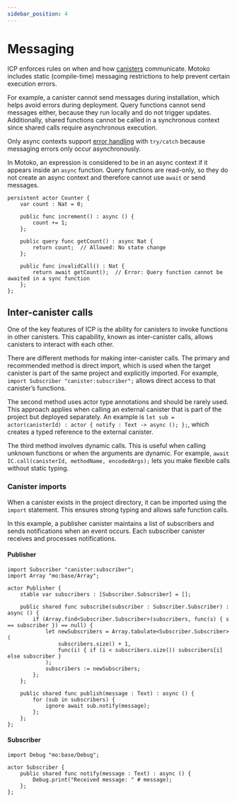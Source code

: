 ```yaml
---
sidebar_position: 4
---
```


# Messaging

ICP enforces rules on when and how [canisters](https://internetcomputer.org/docs/building-apps/essentials/canisters) communicate. Motoko includes static (compile-time) messaging restrictions to help prevent certain execution errors.

For example, a canister cannot send messages during installation, which helps avoid errors during deployment. Query functions cannot send messages either, because they run locally and do not trigger updates. Additionally, shared functions cannot be called in a synchronous context since shared calls require asynchronous execution.

Only async contexts support [error handling](https://internetcomputer.org/docs/motoko/fundamentals/error-handling) with `try/catch` because messaging errors only occur asynchronously.

In Motoko, an expression is considered to be in an async context if it appears inside an `async` function. Query functions are read-only, so they do not create an async context and therefore cannot use `await` or send messages.

```motoko no-repl
persistent actor Counter {
    var count : Nat = 0;

    public func increment() : async () {
        count += 1;
    };

    public query func getCount() : async Nat {
        return count;  // Allowed: No state change
    };

    public func invalidCall() : Nat {
        return await getCount();  // Error: Query function cannot be awaited in a sync function
    };
};
```

## Inter-canister calls

One of the key features of ICP is the ability for canisters to invoke functions in other canisters. This capability, known as inter-canister calls, allows canisters to interact with each other.

There are different methods for making inter-canister calls. The primary and recommended method is direct import, which is used when the target canister is part of the same project and explicitly imported. For example, `import Subscriber "canister:subscriber";` allows direct access to that canister’s functions.

The second method uses actor type annotations and should be rarely used. This approach applies when calling an external canister that is part of the project but deployed separately. An example is `let sub = actor(canisterId) : actor { notify : Text -> async (); };`, which creates a typed reference to the external canister.

The third method involves dynamic calls. This is useful when calling unknown functions or when the arguments are dynamic. For example, `await IC.call(canisterId, methodName, encodedArgs);` lets you make flexible calls without static typing.

### Canister imports

When a canister exists in the project directory, it can be imported using the `import` statement. This ensures strong typing and allows safe function calls.

In this example, a publisher canister maintains a list of subscribers and sends notifications when an event occurs. Each subscriber canister receives and processes notifications.

#### Publisher

```motoko no-repl
import Subscriber "canister:subscriber";
import Array "mo:base/Array";

actor Publisher {
    stable var subscribers : [Subscriber.Subscriber] = [];

    public shared func subscribe(subscriber : Subscriber.Subscriber) : async () {
        if (Array.find<Subscriber.Subscriber>(subscribers, func(s) { s == subscriber }) == null) {
            let newSubscribers = Array.tabulate<Subscriber.Subscriber>(
                subscribers.size() + 1,
                func(i) { if (i < subscribers.size()) subscribers[i] else subscriber }
            );
            subscribers := newSubscribers;
        };
    };

    public shared func publish(message : Text) : async () {
        for (sub in subscribers) {
            ignore await sub.notify(message);
        };
    };
};

```

#### Subscriber

```motoko no-repl
import Debug "mo:base/Debug";

actor Subscriber {
    public shared func notify(message : Text) : async () {
        Debug.print("Received message: " # message);
    };
};

```


<!---- This should be corrected and moved to a section on actor references

### Actor type annotation

Actor type annotations offer flexibility when working with external canisters, but there’s no guarantee that the function signatures will match at runtime. If the signatures don’t align, the calls will fail.

```motoko no-repl
import Array "mo:base/Array";

actor Publisher {
    stable var subscribers : [Principal] = [];

    public shared func subscribe(subscriber : Principal) : async () {
        if (Array.find<Principal>(subscribers, func(s) { s == subscriber }) == null) {
            let newSubscribers = Array.tabulate<Principal>(
                subscribers.size() + 1,
                func(i) { if (i < subscribers.size()) subscribers[i] else subscriber }
            );
            subscribers := newSubscribers;
        };
    };

    public shared func publish(message : Text) : async () {
        for (sub in subscribers) {
            let subActor = actor(sub) : actor { notify : (Text) -> async () };
            ignore await subActor.notify(message);
        };
    };
};
```

---->

